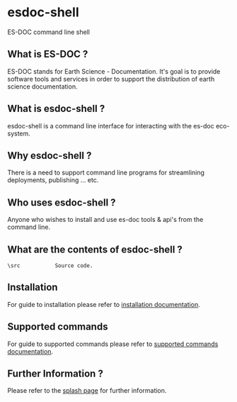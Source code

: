 esdoc-shell
===============

ES-DOC command line shell


What is ES-DOC ?
--------------------------------------

ES-DOC stands for Earth Science - Documentation.  It's goal is to provide software tools and services in order to support the distribution of earth science documentation.


What is esdoc-shell ?
--------------------------------------

esdoc-shell is a command line interface for interacting with the es-doc eco-system.


Why esdoc-shell ?
--------------------------------------

There is a need to support command line programs for streamlining deployments, publishing ... etc. 


Who uses esdoc-shell ?
--------------------------------------

Anyone who wishes to install and use es-doc tools & api's from the command line.


What are the contents of esdoc-shell ?
--------------------------------------

    \src           Source code.


Installation
--------

For guide to installation please refer to [installation documentation](https://github.com/ES-DOC/esdoc-shell/wiki/Installation).

Supported commands
--------

For guide to supported commands please refer to  [supported commands documentation](https://github.com/ES-DOC/esdoc-shell/wiki/Supported-Commands).

Further Information ?
--------------------------------------

Please refer to the [splash page](http:es-doc.org) for further information.